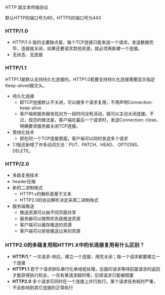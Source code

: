 HTTP 超文本传输协议

默认HTTP的端口号为80，HTTPS的端口号为443
### HTTP/1.0
+ HTTP/1.0 版的主要缺点是，每个TCP连接只能发送一个请求。发送数据完毕，连接就关闭，如果还要请求其他资源，就必须再新建一个连接。
+ 无状态、无连接
### HTTP/1.1
HTTP1.1是默认支持持久化连接的。HTTP1.0若要支持持久化连接需要显示指定Keep-alived报文头。
+ 持久化连接
    + 即TCP连接默认不关闭，可以被多个请求复用，不用声明Connection: keep-alive
    + 客户端和服务器发现对方一段时间没有活动，就可以主动关闭连接。不过，规范的做法是，客户端在最后一个请求时，发送Connection: close，明确要求服务器关闭TCP连接。
+ 管线化技术
    + 即在同一个TCP连接里面，客户端可以同时发送多个请求
+ 1.1版还新增了许多动词方法：PUT、PATCH、HEAD、 OPTIONS、DELETE。
### HTTP/2.0
+ 多路复用技术
+ header压缩
+ 新的二进制格式
    + HTTP1.x的解析是基于文本
    + HTTP2.0的协议解析决定采用二进制格式
+ 服务端推送
    + 推送资源可以由不同页面共享
    + 服务器可以按照优先级推送资源
    + 客户端可以缓存推送的资源
    + 客户端可以拒收推送过来的资源
    
### HTTP2.0的多路复用和HTTP1.X中的长连接复用有什么区别？
+ **HTTP/1.*** 一次请求-响应，建立一个连接，用完关闭；每一个请求都要建立一个连接
+ **HTTP1.1** 若干个请求排队串行化单线程处理，后面的请求等待前面请求的返回才能获得执行机会，一旦有某请求超时等，后续请求只能被阻塞
+ **HTTP2.0** 多个请求可同时在一个连接上并行执行。某个请求任务耗时严重，不会影响到其它连接的正常执行

